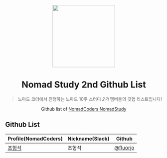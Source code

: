 <div align="center">
    <a href="https://nomadcoders.co/" alt="NomadCoders">
      <img src="../images/NomadCoders.png" width="200" height="200"/>  
    </a>

# Nomad Study 2nd Github List
> 노마드 코더에서 진행하는 노마드 10주 스터디 *2기* 맴버들의 깃헙 리스트입니다!

Github list of [NomadCoders NomadStudy](https://nomadcoders.co/)

</div>

## Github List

| Profile(NomadCoders)                                               | Nickname(Slack)  | Github                                                       |
| ------------------------------------------------------------------ | ---------------- | ------------------------------------------------------------ |
| [조형석](https://nomadcoders.co/users/fluorjo)                      | 조형석             | [@fluorjo](https://github.com/fluorjo)        |